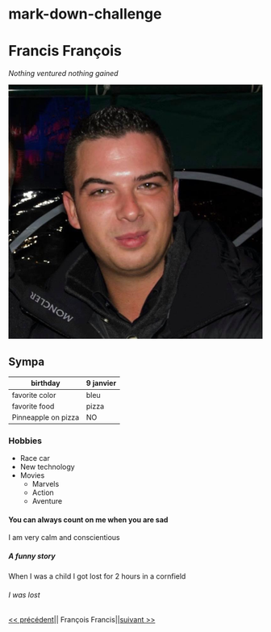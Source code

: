 # mark-down-challenge

# Francis François

*Nothing ventured nothing gained*

![Photo professionelle](IMG_5518.JPG)

## Sympa

| birthday | 9 janvier |
| ---------| :---------|
| favorite color |  bleu |
| favorite food | pizza |
| Pinneapple on pizza | NO |

### Hobbies

* Race car
* New technology
* Movies
  * Marvels
  * Action
  * Aventure

#### You can always count on me when you are sad

I am very calm and conscientious

##### A funny story

When I was a child I got lost for 2 hours in a cornfield

###### I was lost 

 [<< précédent]()|| François Francis||[suivant >>](https://github.com/Fradven/markdown-challenge)
 

 

